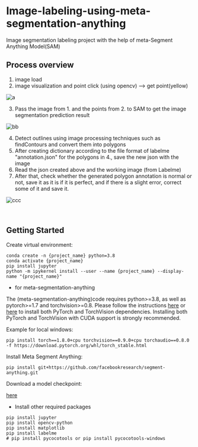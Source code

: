 # Image-labeling-using-meta-segmentation-anything
Image segmentation labeling project with the help of meta-Segment Anything Model(SAM)

## Process overview
1. image load
2. image visualization and point click (using opencv) --> get point(yellow)

![a](https://github.com/DeepHM/Image-labeling-using-meta-segmentation-anything/assets/37736774/1b0c168a-cdfe-4b43-9a26-efd8838ed827)

3. Pass the image from 1. and the points from 2. to SAM to get the image segmentation prediction result

![bb](https://github.com/DeepHM/Image-labeling-using-meta-segmentation-anything/assets/37736774/5a40478c-9102-434a-b3d5-255c8634cf02)

4. Detect outlines using image processing techniques such as findContours and convert them into polygons
5. After creating dictionary according to the file format of labelme "annotation.json" for the polygons in 4., save the new json with the image
6. Read the json created above and the working image (from Labelme)
7. After that, check whether the generated polygon annotation is normal or not, save it as it is if it is perfect, and if there is a slight error, correct some of it and save it.

![ccc](https://github.com/DeepHM/Image-labeling-using-meta-segmentation-anything/assets/37736774/bbe9d3f6-c4ba-4a37-a7c1-bab8da9bb042)

 <br/> 
 
## Getting Started

Create virtual environment:
```
conda create -n {project_name} python=3.8
conda activate {project_name}
pip install jupyter
python -m ipykernel install --user --name {project_name} --display-name "{project_name}"
```

- for meta-segmentation-anything

The (meta-segmentation-anything)code requires python>=3.8, as well as pytorch>=1.7 and torchvision>=0.8. Please follow the instructions [here](https://pytorch.org/get-started/locally/) or [here](https://pytorch.org/get-started/previous-versions/) to install both PyTorch and TorchVision dependencies. Installing both PyTorch and TorchVision with CUDA support is strongly recommended.

Example for local windows:
```
pip install torch==1.8.0+cpu torchvision==0.9.0+cpu torchaudio==0.8.0 -f https://download.pytorch.org/whl/torch_stable.html
```

Install Meta Segment Anything:

```
pip install git+https://github.com/facebookresearch/segment-anything.git
```
Download a model checkpoint:

[here](https://github.com/facebookresearch/segment-anything#model-checkpoints)

- Install other required packages
```
pip install jupyter
pip install opencv-python
pip install matplotlib
pip install labelme
# pip install pycocotools or pip install pycocotools-windows
```
